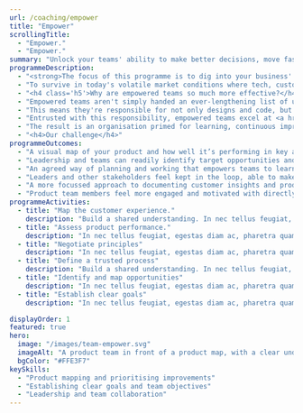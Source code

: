 ```yaml
---
url: /coaching/empower
title: "Empower"
scrollingTitle:
  - "Empower."
  - "Empower."
summary: "Unlock your teams' ability to make better decisions, move faster and ship more value to customers sooner."
programmeDescription:
  - "<strong>The focus of this programme is to dig into your business' current challenges and lay the foundation for empowered, high-performing teams.</strong>"
  - "To survive in today's volatile market conditions where tech, customer expectations and competition evolve at pace, continuous learning and speed are essential. This is why empowered, self-driven product teams form the backbone of today's most successful tech organisations."
  - "<h4 class='h5'>Why are empowered teams so much more effective?</h4>"
  - "Empowered teams aren't simply handed an ever-lengthening list of unproven features to estimate and build, sprint after sprint. Instead, they're more like special forces units or competitive sports teams. They're given a strategic objective to achieve and the autonomy to pursue it, by making fast, informed decisions based on real-time learning."
  - "This means they're responsible for not only designs and code, but results too. <em>And this changes everything</em>."
  - "Entrusted with this responsibility, empowered teams excel at <a href='../discover'>discovery</a>, to uncover genuine opportunities and customer needs. They experiment rapidly, to refine solutions, minimise risks and maximise results. And they collaborate closely with the wider business, taking onboard feedback to improve their own thinking, and feeding back insights to improve others'. With each cycle, their understanding of customers and what it takes to succeed improves. As does the wider organisation's."
  - "The result is an organisation primed for learning, continuous improvement, speed and innovation. And it's this that leads to better products, built faster, with less waste and greater business success."
  - "<h4>Our challenge</h4>"
programmeOutcomes:
  - "A visual map of your product and how well it’s performing in key areas, to better support strategic conversations between teams and stakeholders"
  - "Leadership and teams can readily identify target opportunities and outcomes that will bring real business value, rather than simply outputs to be delivered."
  - "An agreed way of planning and working that empowers teams to learn and work as they see fit to deliver on negotiated outcomes."
  - "Leaders and other stakeholders feel kept in the loop, able to make decisions, without resorting to dictating to teams."
  - "A more focussed approach to documenting customer insights and product improvement ideas, to fuel better discovery, and build a long-term competitive advantage."
  - "Product team members feel more engaged and motivated with directly impact their daily work and customers' lives."
programmeActivities:
  - title: "Map the customer experience."
    description: "Build a shared understanding. In nec tellus feugiat, egestas diam ac, pharetra quam. Nam vel libero id massa pulvinar aliquet. Phasellus sit amet tortor enim. Quisque vel scelerisque ipsum, sed dapibus sapien. Nullam et velit sed ante faucibus ultricies."
  - title: "Assess product performance."
    description: "In nec tellus feugiat, egestas diam ac, pharetra quam. Nam vel libero id massa pulvinar aliquet. Phasellus sit amet tortor enim. Quisque vel scelerisque ipsum, sed dapibus sapien. Nullam et velit sed ante faucibus ultricies."
  - title: "Negotiate principles"
    description: "In nec tellus feugiat, egestas diam ac, pharetra quam. Nam vel libero id massa pulvinar aliquet. Phasellus sit amet tortor enim. Quisque vel scelerisque ipsum, sed dapibus sapien. Nullam et velit sed ante faucibus ultricies."
  - title: "Define a trusted process"
    description: "Build a shared understanding. In nec tellus feugiat, egestas diam ac, pharetra quam. Nam vel libero id massa pulvinar aliquet. Phasellus sit amet tortor enim. Quisque vel scelerisque ipsum, sed dapibus sapien. Nullam et velit sed ante faucibus ultricies."
  - title: "Identify and map opportunities"
    description: "In nec tellus feugiat, egestas diam ac, pharetra quam. Nam vel libero id massa pulvinar aliquet. Phasellus sit amet tortor enim. Quisque vel scelerisque ipsum, sed dapibus sapien. Nullam et velit sed ante faucibus ultricies."
  - title: "Establish clear goals"
    description: "In nec tellus feugiat, egestas diam ac, pharetra quam. Nam vel libero id massa pulvinar aliquet. Phasellus sit amet tortor enim. Quisque vel scelerisque ipsum, sed dapibus sapien. Nullam et velit sed ante faucibus ultricies."

displayOrder: 1
featured: true
hero:
  image: "/images/team-empower.svg"
  imageAlt: "A product team in front of a product map, with a clear understanding of their role and objectives"
  bgColor: "#FFE3F7"
keySkills:
  - "Product mapping and prioritising improvements"
  - "Establishing clear goals and team objectives"
  - "Leadership and team collaboration"
---
```

